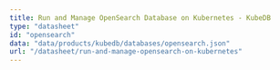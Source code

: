 ```yaml
---
title: Run and Manage OpenSearch Database on Kubernetes - KubeDB
type: "datasheet"
id: "opensearch"
data: "data/products/kubedb/databases/opensearch.json"
url: "/datasheet/run-and-manage-opensearch-on-kubernetes"
---
```

